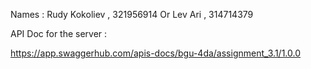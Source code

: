 Names : Rudy Kokoliev , 321956914
        Or Lev Ari , 314714379

API Doc for the server : 

https://app.swaggerhub.com/apis-docs/bgu-4da/assignment_3.1/1.0.0